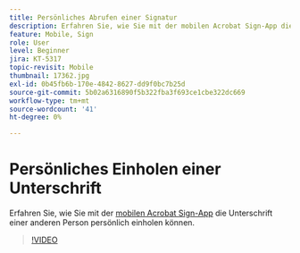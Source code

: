 ```yaml
---
title: Persönliches Abrufen einer Signatur
description: Erfahren Sie, wie Sie mit der mobilen Acrobat Sign-App die Unterschrift einer anderen Person persönlich einholen können.
feature: Mobile, Sign
role: User
level: Beginner
jira: KT-5317
topic-revisit: Mobile
thumbnail: 17362.jpg
exl-id: 0b45fb6b-170e-4842-8627-dd9f0bc7b25d
source-git-commit: 5b02a6316890f5b322fba3f693ce1cbe322dc669
workflow-type: tm+mt
source-wordcount: '41'
ht-degree: 0%

---
```


# Persönliches Einholen einer Unterschrift

Erfahren Sie, wie Sie mit der [mobilen Acrobat Sign-App](https://experienceleague.adobe.com/docs/document-cloud-learn/sign-learning-hub/mobile/mobile-overview.html?lang=de) die Unterschrift einer anderen Person persönlich einholen können.

>[!VIDEO](https://video.tv.adobe.com/v/3412563?quality=12&learn=on&hidetitle=true&captions=ger)